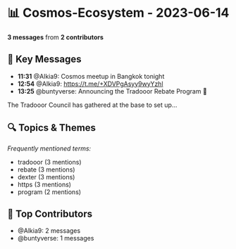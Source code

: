 # 📊 Cosmos-Ecosystem - 2023-06-14
**3 messages** from **2 contributors**

## 💬 Key Messages
- **11:31** @Alkia9: Cosmos meetup in Bangkok tonight
- **12:54** @Alkia9: https://t.me/+XDVPgAsyy9wyYzhl
- **13:25** @buntyverse: Announcing the Tradooor Rebate Program 📣

The Tradooor Council has gathered at the base to set up...

## 🔍 Topics & Themes
*Frequently mentioned terms:*
- tradooor (3 mentions)
- rebate (3 mentions)
- dexter (3 mentions)
- https (3 mentions)
- program (2 mentions)

## 👥 Top Contributors
- @Alkia9: 2 messages
- @buntyverse: 1 messages